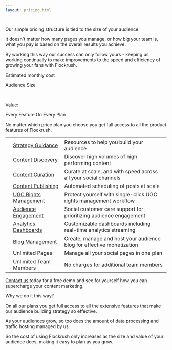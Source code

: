 ```yaml
---
layout: pricing.html
---
```


<div class="ui vertical stripe segment">
  <div class="ui stackable grid">
  <div class="two wide middle aligned column">
</div>
  <div class="seven wide middle aligned column">
  <p class="p-em-166">
        Our simple pricing structure is tied to the size of your audience.
      </p>
  <p>It doesn't matter how many pages you manage, or how big your team is, what you pay is based on the overall results you achieve.</p>
  <p>By working this way our success can only follow yours - keeping us working continually to make improvements to the speed and efficiency of growing your fans with Flockrush.</p>
</div>
  <div class="six wide center aligned right floated column">
  <div class="ui segment grey-color">
  <div class="ui h-bold">Estimated monthly cost</div>
  <p class="p-em-166">
Audience Size</p>
  <div class="ui range" id="pricing-slider">
</div>
  <br>
  <p>
    Value: <span id="display-pricing">
</span></p>
</div>
</div>
</div>
</div>

<div class="ui vertical left aligned stripe segment grey-color">
  <div class="ui page container">
  <div class="ui h-bold">
      Every Feature On Every Plan
    </div>
  <p class="p-em-166">
      No matter which price plan you choose you get full access to all the product features of Flockrush.
    </p>
  <table class="ui very basic table table-medium"><tbody><tr><td><i class="checkmark icongreen large icon"></i></td><td><a href="/product/#strategy-guidance">Strategy Guidance</a></td><td>Resources to help you build your audience</td></tr><tr><td><i class="checkmark icongreen large icon"></i></td><td><a href="/product/#content-discovery">Content Discovery</a></td><td>Discover high volumes of high performing content</td></tr><tr><td><i class="checkmark icongreen large icon"></i></td><td><a href="/product/#content-curation">Content Curation</a></td><td>Curate at scale, and with speed across all your social channels </td></tr><tr><td><i class="checkmark icongreen large icon"></i></td><td><a href="/product/#content-publishing">Content Publishing</a></td><td>Automated scheduling of posts at scale</td></tr><tr><td><i class="checkmark icongreen large icon"></i></td><td><a href="/product/#ugc-rights-management">UGC Rights Management</a></td><td>Protect yourself with single-click UGC rights management workflow</td></tr><tr><td><i class="checkmark icongreen large icon"></i></td><td><a href="/product/#audience-engagement">Audience Engagement</a></td><td>Social customer care support for prioritizing audience engagement</td></tr><tr><td><i class="checkmark icongreen large icon"></i></td><td><a href="/product/#analytics-dashboards">Analytics Dashboards</a></td><td>Customizable dashboards including real-time analytics streaming</td></tr><tr><td><i class="checkmark icongreen large icon"></i></td><td><a href="/product/#blog-management">Blog Management</a></td><td>Create, manage and host your audience blog for effective monetization</td></tr><tr><td><i class="checkmark icongreen large icon"></i></td><td>Unlimited Pages </td><td>Manage all your social pages in one plan</td></tr><tr><td><i class="checkmark icongreen large icon"></i></td><td>Unlimited Team Members </td><td>No charges for additional team members</td></tr></tbody></table>
  <p><a href="http://www.Flockrush.com/custom-demo/" data-href="http://www.Flockrush.com/custom-demo/" class="markup--anchor markup--p-anchor" rel="nofollow" target="_blank">Contact us </a> today for a free demo and see for yourself how you can supercharge your content marketing.</p>
  <p></p>
</div>
</div>

<div class="ui center aligned vertical stripe segment">
  <div class="ui text container">
  <div class="ui h-bold">
      Why we do it this way? </div>
  <p class="p-em-166">
      On all our plans you get full access to all the extensive features that make our audience building strategy so effective.</p>
  <p>
      As your audiences grow, so too does the amount of data processing and traffic hosting managed by us.</p>
  <p>
      So the cost of using Flockrush only increases as the size and value of your audience does, making it easy to plan as you grow.
    </p>
</div>
</div>
